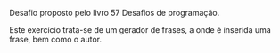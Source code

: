Desafio proposto pelo livro 57 Desafios de programação.

Este exercício trata-se de um gerador de frases, a onde é inserida uma frase, bem como o autor.
